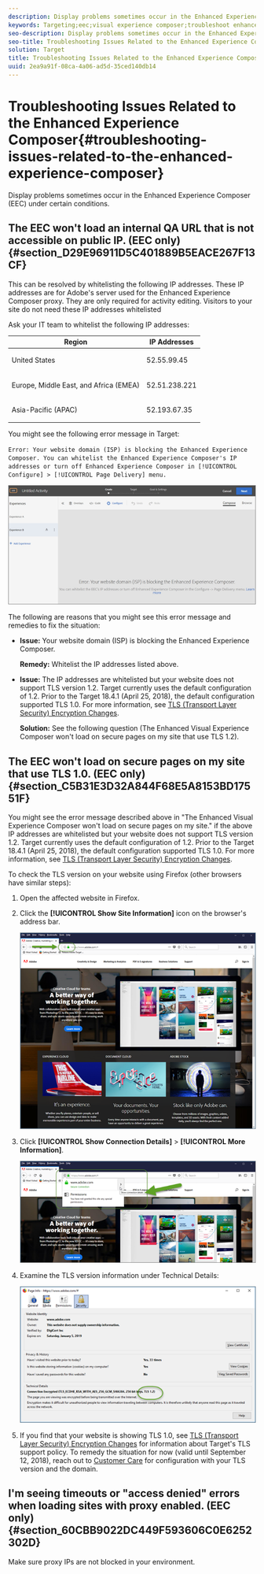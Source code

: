 ```yaml
---
description: Display problems sometimes occur in the Enhanced Experience Composer (EEC) under certain conditions.
keywords: Targeting;eec;visual experience composer;troubleshoot enhanced experience composer;troubleshooting
seo-description: Display problems sometimes occur in the Enhanced Experience Composer (EEC) under certain conditions.
seo-title: Troubleshooting Issues Related to the Enhanced Experience Composer
solution: Target
title: Troubleshooting Issues Related to the Enhanced Experience Composer
uuid: 2ea9a91f-08ca-4a06-ad5d-35ced140db14
---
```


# Troubleshooting Issues Related to the Enhanced Experience Composer{#troubleshooting-issues-related-to-the-enhanced-experience-composer}

Display problems sometimes occur in the Enhanced Experience Composer (EEC) under certain conditions.

## The EEC won't load an internal QA URL that is not accessible on public IP. (EEC only) {#section_D29E96911D5C401889B5EACE267F13CF}

This can be resolved by whitelisting the following IP addresses. These IP addresses are for Adobe's server used for the Enhanced Experience Composer proxy. They are only required for activity editing. Visitors to your site do not need these IP addresses whitelisted

Ask your IT team to whitelist the following IP addresses:

<table id="table_E8DFD24B9B684CF182CEAFCA13ADD9C4"> 
 <thead> 
  <tr> 
   <th colname="col1" class="entry"> Region </th> 
   <th colname="col2" class="entry"> IP Addresses </th> 
  </tr>
 </thead>
 <tbody> 
  <tr> 
   <td colname="col1"> <p>United States </p> </td> 
   <td colname="col2"> <p>52.55.99.45 </p> </td> 
  </tr> 
  <tr> 
   <td colname="col1"> <p>Europe, Middle East, and Africa (EMEA) </p> </td> 
   <td colname="col2"> <p>52.51.238.221 </p> </td> 
  </tr> 
  <tr> 
   <td colname="col1"> <p>Asia-Pacific (APAC) </p> </td> 
   <td colname="col2"> <p>52.193.67.35 </p> </td> 
  </tr> 
 </tbody> 
</table>

You might see the following error message in Target:

`Error: Your website domain (ISP) is blocking the Enhanced Experience Composer. You can whitelist the Enhanced Experience Composer's IP addresses or turn off Enhanced Experience Composer in [!UICONTROL Configure] > [!UICONTROL Page Delivery] menu.`

![](assets/EEC_error.png)

The following are reasons that you might see this error message and remedies to fix the situation:

* **Issue:** Your website domain (ISP) is blocking the Enhanced Experience Composer.

  **Remedy:** Whitelist the IP addresses listed above. 

* **Issue:** The IP addresses are whitelisted but your website does not support TLS version 1.2. Target currently uses the default configuration of 1.2. Prior to the Target 18.4.1 (April 25, 2018), the default configuration supported TLS 1.0. For more information, see [TLS (Transport Layer Security) Encryption Changes](../../../c-implementing-target/c-considerations-before-you-implement-target/c-tls-transport-layer-security-encryption.md#concept_CC1001E9D3AE4BABAF90B8311B0A6451).

  **Solution:** See the following question (The Enhanced Visual Experience Composer won't load on secure pages on my site that use TLS 1.2).

## The EEC won't load on secure pages on my site that use TLS 1.0. (EEC only) {#section_C5B31E3D32A844F68E5A8153BD17551F}

You might see the error message described above in "The Enhanced Visual Experience Composer won't load on secure pages on my site." if the above IP addresses are whitelisted but your website does not support TLS version 1.2. Target currently uses the default configuration of 1.2. Prior to the Target 18.4.1 (April 25, 2018), the default configuration supported TLS 1.0. For more information, see [TLS (Transport Layer Security) Encryption Changes](../../../c-implementing-target/c-considerations-before-you-implement-target/c-tls-transport-layer-security-encryption.md#concept_CC1001E9D3AE4BABAF90B8311B0A6451).

To check the TLS version on your website using Firefox (other browsers have similar steps):

1. Open the affected website in Firefox. 
1. Click the **[!UICONTROL Show Site Information]** icon on the browser's address bar.

   ![](assets/firefox_more_info.png)

1. Click **[!UICONTROL Show Connection Details]** > **[!UICONTROL More Information]**.

   ![](assets/firefox_more_info_2.png)

1. Examine the TLS version information under Technical Details:

   ![](assets/firefox_more_info_3.png)

1. If you find that your website is showing TLS 1.0, see [TLS (Transport Layer Security) Encryption Changes](../../../c-implementing-target/c-considerations-before-you-implement-target/c-tls-transport-layer-security-encryption.md#concept_CC1001E9D3AE4BABAF90B8311B0A6451) for information about Target's TLS support policy. To remedy the situation for now (valid until September 12, 2018), reach out to [Customer Care](../../../cmp-resources-and-contact-information.md#reference_ACA3391A00EF467B87930A450050077C) for configuration with your TLS version and the domain.

## I'm seeing timeouts or "access denied" errors when loading sites with proxy enabled. (EEC only) {#section_60CBB9022DC449F593606C0E6252302D}

Make sure proxy IPs are not blocked in your environment. 
